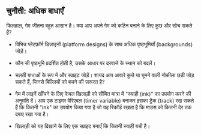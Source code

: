 ## चुनौती: अधिक बाधाएँ

फिलहाल, गेम जीतना बहुत आसान है। क्या आप अपने गेम को कठिन बनाने के लिए कुछ और सोच सकते हैं?

+ विभिन्न प्लेटफ़ॉर्म डिज़ाइनों (platform designs) के साथ अधिक पृष्ठभूमियाँ (backgrounds) जोड़ें।

+ कौन सी पृष्ठभूमि प्रदर्शित होती है, उसके आधार पर दरवाजे के स्थान को बदलें।

+ चलती बाधाओं के रूप में और स्प्राइट जोड़ें। शायद आप आवारे कुत्ते या घूमने वाली नोकीला छड़ी जोड़ सकते हैं, जिनसे बिल्लियों को बचने की ज़रूरत है?

+ गेम में लाइनें खींचने के लिए केवल खिलाड़ी को सीमित मात्रा में "स्याही (ink)" का उपयोग करने की अनुमति दें। आप एक टाइमर वेरिएबल (timer variable) बनाकर इसका ट्रैक (track) रख सकते हैं कि कितनी "ink" का उपयोग किया गया है जो यह रिकॉर्ड रखता है कि माउस को कितनी देर तक दबाए रखा गया है।

+ खिलाड़ी को यह दिखाने के लिए एक स्प्राइट बनाएँ कि कितनी स्याही बची है।